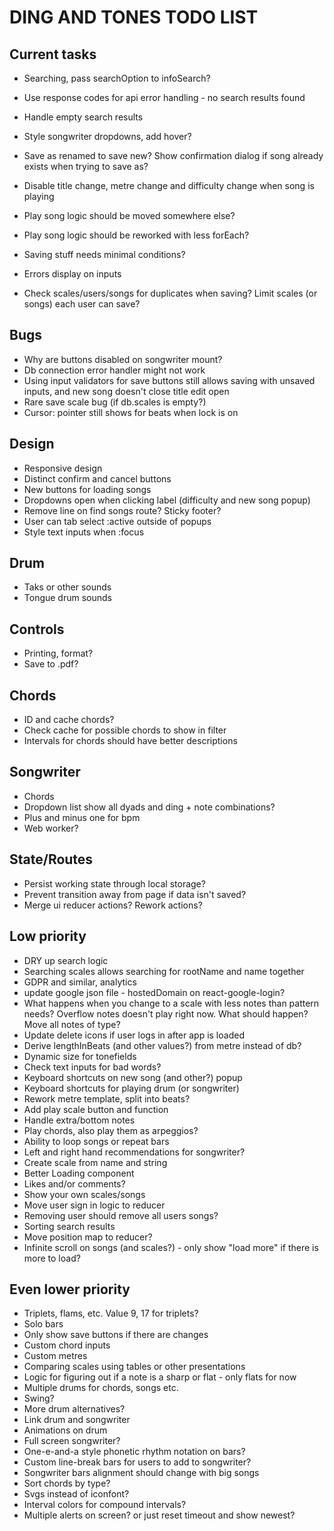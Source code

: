 # DING AND TONES TODO LIST

## Current tasks

* Searching, pass searchOption to infoSearch?
* Use response codes for api error handling - no search results found
* Handle empty search results

* Style songwriter dropdowns, add hover?
* Save as renamed to save new? Show confirmation dialog if song already exists when trying to save as?
* Disable title change, metre change and difficulty change when song is playing

* Play song logic should be moved somewhere else?
* Play song logic should be reworked with less forEach?

* Saving stuff needs minimal conditions?
* Errors display on inputs
* Check scales/users/songs for duplicates when saving? Limit scales (or songs) each user can save?

## Bugs

* Why are buttons disabled on songwriter mount?
* Db connection error handler might not work
* Using input validators for save buttons still allows saving with unsaved inputs, and new song doesn't close title edit open
* Rare save scale bug (if db.scales is empty?)
* Cursor: pointer still shows for beats when lock is on

## Design

* Responsive design
* Distinct confirm and cancel buttons
* New buttons for loading songs
* Dropdowns open when clicking label (difficulty and new song popup)
* Remove line on find songs route? Sticky footer?
* User can tab select :active outside of popups
* Style text inputs when :focus

## Drum

* Taks or other sounds
* Tongue drum sounds

## Controls

* Printing, format?
* Save to .pdf?

## Chords

* ID and cache chords?
* Check cache for possible chords to show in filter
* Intervals for chords should have better descriptions

## Songwriter

* Chords
* Dropdown list show all dyads and ding + note combinations?
* Plus and minus one for bpm
* Web worker?

## State/Routes

* Persist working state through local storage?
* Prevent transition away from page if data isn't saved?
* Merge ui reducer actions? Rework actions?

## Low priority

* DRY up search logic
* Searching scales allows searching for rootName and name together
* GDPR and similar, analytics
* update google json file - hostedDomain on react-google-login?
* What happens when you change to a scale with less notes than pattern needs? Overflow notes doesn't play right now. What should happen? Move all notes of type?
* Update delete icons if user logs in after app is loaded
* Derive lengthInBeats (and other values?) from metre instead of db?
* Dynamic size for tonefields
* Check text inputs for bad words?
* Keyboard shortcuts on new song (and other?) popup
* Keyboard shortcuts for playing drum (or songwriter)
* Rework metre template, split into beats?
* Add play scale button and function
* Handle extra/bottom notes
* Play chords, also play them as arpeggios?
* Ability to loop songs or repeat bars
* Left and right hand recommendations for songwriter?
* Create scale from name and string
* Better Loading component
* Likes and/or comments?
* Show your own scales/songs
* Move user sign in logic to reducer
* Removing user should remove all users songs?
* Sorting search results
* Move position map to reducer?
* Infinite scroll on songs (and scales?) - only show "load more" if there is more to load?

## Even lower priority

* Triplets, flams, etc. Value 9, 17 for triplets?
* Solo bars
* Only show save buttons if there are changes
* Custom chord inputs
* Custom metres
* Comparing scales using tables or other presentations
* Logic for figuring out if a note is a sharp or flat - only flats for now
* Multiple drums for chords, songs etc.
* Swing?
* More drum alternatives?
* Link drum and songwriter
* Animations on drum
* Full screen songwriter?
* One-e-and-a style phonetic rhythm notation on bars?
* Custom line-break bars for users to add to songwriter?
* Songwriter bars alignment should change with big songs
* Sort chords by type?
* Svgs instead of iconfont?
* Interval colors for compound intervals?
* Multiple alerts on screen? or just reset timeout and show newest?
